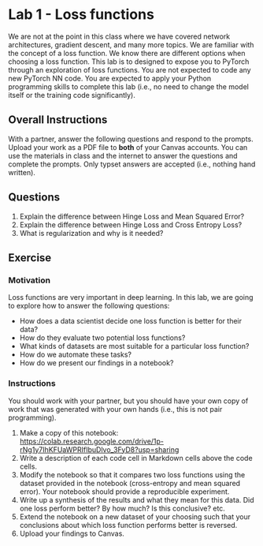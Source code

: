 # Lab 1 - Loss functions
We are not at the point in this class where we have covered network architectures, gradient descent, and many more topics. We are familiar with the concept of a loss function. We know there are different options when choosing a loss function. This lab is to designed to expose you to PyTorch through an exploration of loss functions. You are not expected to code any new PyTorch NN code. You are expected to apply your Python programming skills to complete this lab (i.e., no need to change the model itself or the training code significantly). 

## Overall Instructions
With a partner, answer the following questions and respond to the prompts. Upload your work as a PDF file to **both** of your Canvas accounts. You can use the materials in class and the internet to answer the questions and complete the prompts. Only typset answers are accepted (i.e., nothing hand written).

## Questions

1. Explain the difference between Hinge Loss and Mean Squared Error?
2. Explain the difference between Hinge Loss and Cross Entropy Loss?
3. What is regularization and why is it needed?

## Exercise

### Motivation
Loss functions are very important in deep learning. In this lab, we are going to explore how to answer the following questions: 

* How does a data scientist decide one loss function is better for their data? 
* How do they evaluate two potential loss functions? 
* What kinds of datasets are most suitable for a particular loss function?
* How do we automate these tasks?
* How do we present our findings in a notebook?

### Instructions
You should work with your partner, but you should have your own copy of work that was generated with your own hands (i.e., this is not pair programming).

1. Make a copy of this notebook: https://colab.research.google.com/drive/1p-rNg1y7IhKFUaWPRIfIbuDlvo_3FyD8?usp=sharing
2. Write a description of each code cell in Markdown cells above the code cells.
3. Modify the notebook so that it compares two loss functions using the dataset provided in the notebook (cross-entropy and mean squared error). Your notebook should provide a reproducible experiment. 
4. Write up a synthesis of the results and what they mean for this data. Did one loss perform better? By how much? Is this conclusive? etc.
5. Extend the notebook on a new dataset of your choosing such that your conclusions about which loss function performs better is reversed.
6. Upload your findings to Canvas.